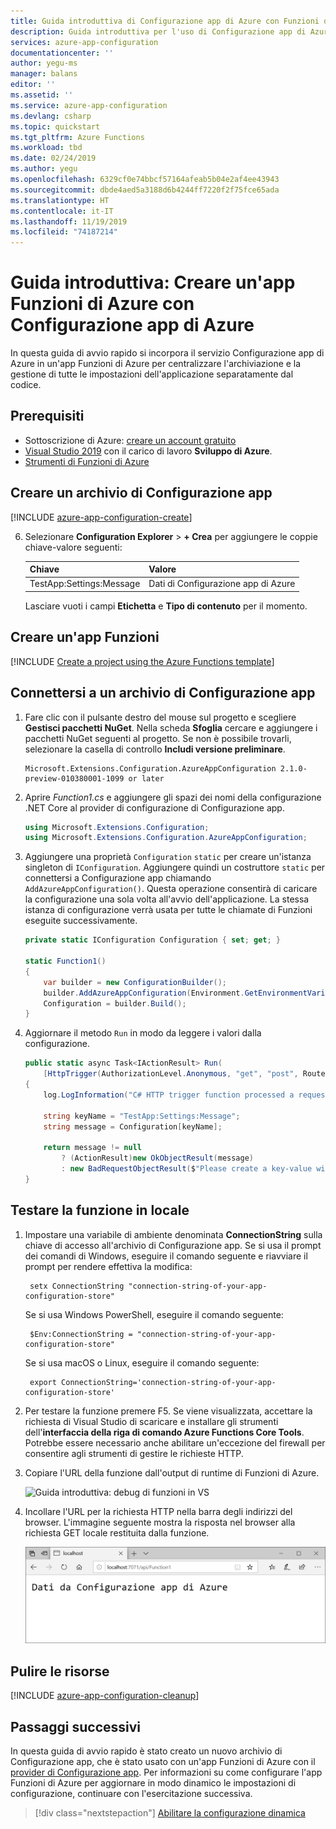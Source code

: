 ```yaml
---
title: Guida introduttiva di Configurazione app di Azure con Funzioni di Azure | Microsoft Docs
description: Guida introduttiva per l'uso di Configurazione app di Azure con Funzioni di Azure.
services: azure-app-configuration
documentationcenter: ''
author: yegu-ms
manager: balans
editor: ''
ms.assetid: ''
ms.service: azure-app-configuration
ms.devlang: csharp
ms.topic: quickstart
ms.tgt_pltfrm: Azure Functions
ms.workload: tbd
ms.date: 02/24/2019
ms.author: yegu
ms.openlocfilehash: 6329cf0e74bbcf57164afeab5b04e2af4ee43943
ms.sourcegitcommit: dbde4aed5a3188d6b4244ff7220f2f75fce65ada
ms.translationtype: HT
ms.contentlocale: it-IT
ms.lasthandoff: 11/19/2019
ms.locfileid: "74187214"
---
```

# <a name="quickstart-create-an-azure-functions-app-with-azure-app-configuration"></a>Guida introduttiva: Creare un'app Funzioni di Azure con Configurazione app di Azure

In questa guida di avvio rapido si incorpora il servizio Configurazione app di Azure in un'app Funzioni di Azure per centralizzare l'archiviazione e la gestione di tutte le impostazioni dell'applicazione separatamente dal codice.

## <a name="prerequisites"></a>Prerequisiti

- Sottoscrizione di Azure: [creare un account gratuito](https://azure.microsoft.com/free/)
- [Visual Studio 2019](https://visualstudio.microsoft.com/vs) con il carico di lavoro **Sviluppo di Azure**.
- [Strumenti di Funzioni di Azure](../azure-functions/functions-develop-vs.md#check-your-tools-version)

## <a name="create-an-app-configuration-store"></a>Creare un archivio di Configurazione app

[!INCLUDE [azure-app-configuration-create](../../includes/azure-app-configuration-create.md)]

6. Selezionare **Configuration Explorer** >  **+ Crea** per aggiungere le coppie chiave-valore seguenti:

    | Chiave | Valore |
    |---|---|
    | TestApp:Settings:Message | Dati di Configurazione app di Azure |

    Lasciare vuoti i campi **Etichetta** e **Tipo di contenuto** per il momento.

## <a name="create-a-functions-app"></a>Creare un'app Funzioni

[!INCLUDE [Create a project using the Azure Functions template](../../includes/functions-vstools-create.md)]

## <a name="connect-to-an-app-configuration-store"></a>Connettersi a un archivio di Configurazione app

1. Fare clic con il pulsante destro del mouse sul progetto e scegliere **Gestisci pacchetti NuGet**. Nella scheda **Sfoglia** cercare e aggiungere i pacchetti NuGet seguenti al progetto. Se non è possibile trovarli, selezionare la casella di controllo **Includi versione preliminare**.

    ```
    Microsoft.Extensions.Configuration.AzureAppConfiguration 2.1.0-preview-010380001-1099 or later
    ```

2. Aprire *Function1.cs* e aggiungere gli spazi dei nomi della configurazione .NET Core al provider di configurazione di Configurazione app.

    ```csharp
    using Microsoft.Extensions.Configuration;
    using Microsoft.Extensions.Configuration.AzureAppConfiguration;
    ```
3. Aggiungere una proprietà `Configuration` `static` per creare un'istanza singleton di `IConfiguration`. Aggiungere quindi un costruttore `static` per connettersi a Configurazione app chiamando `AddAzureAppConfiguration()`. Questa operazione consentirà di caricare la configurazione una sola volta all'avvio dell'applicazione. La stessa istanza di configurazione verrà usata per tutte le chiamate di Funzioni eseguite successivamente.

    ```csharp
    private static IConfiguration Configuration { set; get; }

    static Function1()
    {
        var builder = new ConfigurationBuilder();
        builder.AddAzureAppConfiguration(Environment.GetEnvironmentVariable("ConnectionString"));
        Configuration = builder.Build();
    }
    ```
4. Aggiornare il metodo `Run` in modo da leggere i valori dalla configurazione.

    ```csharp
    public static async Task<IActionResult> Run(
        [HttpTrigger(AuthorizationLevel.Anonymous, "get", "post", Route = null)] HttpRequest req, ILogger log)
    {
        log.LogInformation("C# HTTP trigger function processed a request.");

        string keyName = "TestApp:Settings:Message";
        string message = Configuration[keyName];
            
        return message != null
            ? (ActionResult)new OkObjectResult(message)
            : new BadRequestObjectResult($"Please create a key-value with the key '{keyName}' in App Configuration.");
    }
    ```

## <a name="test-the-function-locally"></a>Testare la funzione in locale

1. Impostare una variabile di ambiente denominata **ConnectionString** sulla chiave di accesso all'archivio di Configurazione app. Se si usa il prompt dei comandi di Windows, eseguire il comando seguente e riavviare il prompt per rendere effettiva la modifica:

        setx ConnectionString "connection-string-of-your-app-configuration-store"

    Se si usa Windows PowerShell, eseguire il comando seguente:

        $Env:ConnectionString = "connection-string-of-your-app-configuration-store"

    Se si usa macOS o Linux, eseguire il comando seguente:

        export ConnectionString='connection-string-of-your-app-configuration-store'

2. Per testare la funzione premere F5. Se viene visualizzata, accettare la richiesta di Visual Studio di scaricare e installare gli strumenti dell'**interfaccia della riga di comando Azure Functions Core Tools**. Potrebbe essere necessario anche abilitare un'eccezione del firewall per consentire agli strumenti di gestire le richieste HTTP.

3. Copiare l'URL della funzione dall'output di runtime di Funzioni di Azure.

    ![Guida introduttiva: debug di funzioni in VS](./media/quickstarts/function-visual-studio-debugging.png)

4. Incollare l'URL per la richiesta HTTP nella barra degli indirizzi del browser. L'immagine seguente mostra la risposta nel browser alla richiesta GET locale restituita dalla funzione.

    ![Guida introduttiva: avvio della funzione in locale](./media/quickstarts/dotnet-core-function-launch-local.png)

## <a name="clean-up-resources"></a>Pulire le risorse

[!INCLUDE [azure-app-configuration-cleanup](../../includes/azure-app-configuration-cleanup.md)]

## <a name="next-steps"></a>Passaggi successivi

In questa guida di avvio rapido è stato creato un nuovo archivio di Configurazione app, che è stato usato con un'app Funzioni di Azure con il [provider di Configurazione app](https://go.microsoft.com/fwlink/?linkid=2074664). Per informazioni su come configurare l'app Funzioni di Azure per aggiornare in modo dinamico le impostazioni di configurazione, continuare con l'esercitazione successiva.

> [!div class="nextstepaction"]
> [Abilitare la configurazione dinamica](./enable-dynamic-configuration-azure-functions-csharp.md)
